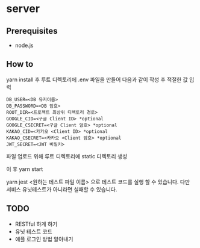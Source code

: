 # server

## Prerequisites
- node.js

## How to
yarn install 후 루트 디렉토리에 .env 파일을 만들어 다음과 같이 작성 후 적절한 값 입력

```
DB_USER=<DB 유저이름>
DB_PASSWORD=<DB 암호>
ROOT_DIR=<프로젝트 최상위 디렉토리 경로>
GOOGLE_CID=<구글 Client ID> *optional
GOOGLE_CSECRET=<구글 Client 암호> *optional
KAKAO_CID=<카카오 <Client ID> *optional
KAKAO_CSECRET=<카카오 <Client 암호> *optional
JWT_SECRET=<JWT 비밀키>
```

파일 업로드 위해 루트 디렉토리에 static 디렉토리 생성

이 후 yarn start

yarn jest <원하는 테스트 파일 이름> 으로 테스트 코드를 실행 할 수 있습니다. 다만 서비스 유닛테스트가 아니라면 실패할 수 있습니다.
## TODO
- RESTful 하게 하기
- 유닛 테스트 코드
- 애플 로그인 방법 알아내기